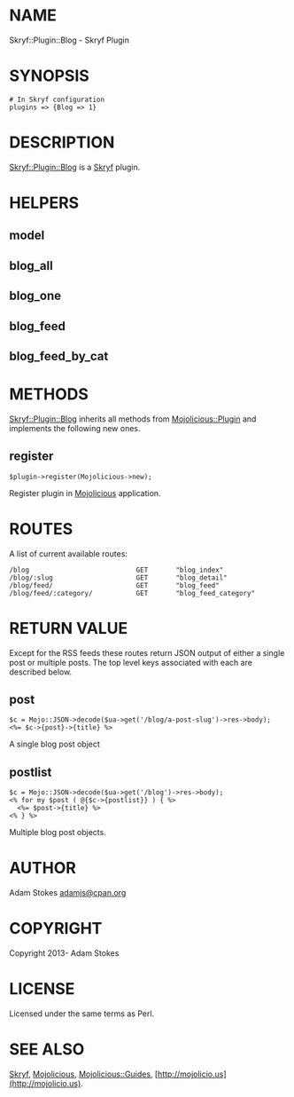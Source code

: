 # NAME

Skryf::Plugin::Blog - Skryf Plugin

# SYNOPSIS

    # In Skryf configuration
    plugins => {Blog => 1}

# DESCRIPTION

[Skryf::Plugin::Blog](https://metacpan.org/pod/Skryf::Plugin::Blog) is a [Skryf](https://metacpan.org/pod/Skryf) plugin.

# HELPERS

## model

## blog\_all

## blog\_one

## blog\_feed

## blog\_feed\_by\_cat

# METHODS

[Skryf::Plugin::Blog](https://metacpan.org/pod/Skryf::Plugin::Blog) inherits all methods from
[Mojolicious::Plugin](https://metacpan.org/pod/Mojolicious::Plugin) and implements the following new ones.

## register

    $plugin->register(Mojolicious->new);

Register plugin in [Mojolicious](https://metacpan.org/pod/Mojolicious) application.

# ROUTES

A list of current available routes:

    /blog                           GET       "blog_index"
    /blog/:slug                     GET       "blog_detail"
    /blog/feed/                     GET       "blog_feed"
    /blog/feed/:category/           GET       "blog_feed_category"

# RETURN VALUE

Except for the RSS feeds these routes return JSON output of either a
single post or multiple posts. The top level keys associated with each
are described below.

## post

    $c = Mojo::JSON->decode($ua->get('/blog/a-post-slug')->res->body);
    <%= $c->{post}->{title} %>

A single blog post object

## postlist

    $c = Mojo::JSON->decode($ua->get('/blog')->res->body);
    <% for my $post ( @{$c->{postlist}} ) { %>
      <%= $post->{title} %>
    <% } %>

Multiple blog post objects.

# AUTHOR

Adam Stokes <adamjs@cpan.org>

# COPYRIGHT

Copyright 2013- Adam Stokes

# LICENSE

Licensed under the same terms as Perl.

# SEE ALSO

[Skryf](https://metacpan.org/pod/Skryf), [Mojolicious](https://metacpan.org/pod/Mojolicious), [Mojolicious::Guides](https://metacpan.org/pod/Mojolicious::Guides), [http://mojolicio.us](http://mojolicio.us).
